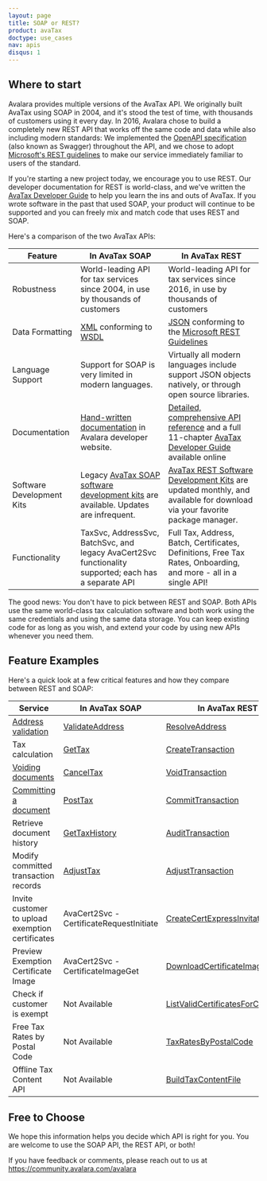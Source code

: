 ```yaml
---
layout: page
title: SOAP or REST?
product: avaTax
doctype: use_cases
nav: apis
disqus: 1
---
```

<h2>Where to start</h2>

Avalara provides multiple versions of the AvaTax API.  We originally built AvaTax using SOAP in 2004, and it's stood the test of time, with thousands of customers using it every day.  In 2016, Avalara chose to build a completely new REST API that works off the same code and data while also including modern standards: We implemented the [OpenAPI specification](https://www.openapis.org/) (also known as Swagger) throughout the API, and we chose to adopt [Microsoft's REST guidelines](https://github.com/Microsoft/api-guidelines) to make our service immediately familiar to users of the standard.

If you're starting a new project today, we encourage you to use REST.  Our developer documentation for REST is world-class, and we've written the [AvaTax Developer Guide](/avatax/dev-guide/getting-started-with-avatax) to help you learn the ins and outs of AvaTax.  If you wrote software in the past that used SOAP, your product will continue to be supported and you can freely mix and match code that uses REST and SOAP.

Here's a comparison of the two AvaTax APIs:

<div class="mobile-table">
	<table class="styled-table">
		<thead>
			<tr>
				<th>Feature</th>
				<th>In AvaTax SOAP</th>
				<th>In AvaTax REST</th>
			</tr>
		</thead>
		<tbody>
			<tr>
				<td>Robustness</td>
				<td>World-leading API for tax services since 2004, in use by thousands of customers</td>
				<td>World-leading API for tax services since 2016, in use by thousands of customers</td>
			</tr>
			<tr>
				<td>Data Formatting</td>
				<td><a href="https://en.wikipedia.org/wiki/XML">XML</a> conforming to <a href="https://en.wikipedia.org/wiki/Web_Services_Description_Language">WSDL</a></td>
				<td><a href="https://en.wikipedia.org/wiki/JSON">JSON</a> conforming to the <a href="https://github.com/Microsoft/api-guidelines">Microsoft REST Guidelines</a></td>
			</tr>
			<tr>
				<td>Language Support</td>
				<td>Support for SOAP is very limited in modern languages.</td>
				<td>Virtually all modern languages include support JSON objects natively, or through open source libraries.</td>
			</tr>
			<tr>
				<td>Documentation</td>
				<td><a href="/api-reference/avatax/soap/">Hand-written documentation</a> in Avalara developer website.</td>
				<td><a href="/api-reference/avatax/rest/v2/methods/Transactions/">Detailed, comprehensive API reference</a> and a full 11-chapter <a href="/avatax/dev-guide/getting-started-with-avatax">AvaTax Developer Guide</a> available online</td>
			</tr>
			<tr>
				<td>Software Development Kits</td>
				<td>Legacy <a href="/sdk/soap/">AvaTax SOAP software development kits</a> are available.  Updates are infrequent.</td>
				<td><a href="/sdk/">AvaTax REST Software Development Kits</a> are updated monthly, and available for download via your favorite package manager.</td>
			</tr>
			<tr>
				<td>Functionality</td>
				<td>TaxSvc, AddressSvc, BatchSvc, and legacy AvaCert2Svc functionality supported; each has a separate API</td>
				<td>Full Tax, Address, Batch, Certificates, Definitions, Free Tax Rates, Onboarding, and more - all in a single API!</td>
			</tr>
		</tbody>
	</table>
</div>

The good news: You don't have to pick between REST and SOAP.  Both APIs use the same world-class tax calculation software and both work using the same credentials and using the same data storage.  You can keep existing code for as long as you wish, and extend your code by using new APIs whenever you need them.

<h2>Feature Examples</h2>

Here's a quick look at a few critical features and how they compare between REST and SOAP:

<div class="mobile-table">
	<table class="styled-table">
		<thead>
			<tr>
				<th>Service</th>
				<th>In AvaTax SOAP</th>
				<th>In AvaTax REST</th>
			</tr>
		</thead>
		<tbody>
			<tr>
				<td><a href="/avatax/address-validation">Address validation</a></td>
				<td><a href="/api-reference/avatax/soap/methods/validateAddress">ValidateAddress</a></td>
				<td><a href="/api-reference/avatax/rest/v2/methods/Addresses/ResolveAddressPost/">ResolveAddress</a></td>
			</tr>
			<tr>
				<td>Tax calculation</td>
				<td><a href="/api-reference/avatax/soap/methods/getTax">GetTax</a></td>
				<td><a href="/api-reference/avatax/rest/v2/methods/Transactions/CreateTransaction/">CreateTransaction</a></td>
			</tr>
			<tr>
				<td><a href="/avatax/voiding-documents">Voiding documents</a></td>
				<td><a href="/api-reference/avatax/soap/methods/cancelTax">CancelTax</a></td>
				<td><a href="/api-reference/avatax/rest/v2/methods/Transactions/VoidTransaction/">VoidTransaction</a></td>
			</tr>
			<tr>
				<td><a href="/avatax/reportable-transactions">Committing a document</a></td>
				<td><a href="/api-reference/avatax/soap/methods/postTax">PostTax</a></td>
				<td><a href="/api-reference/avatax/rest/v2/methods/Transactions/CommitTransaction/">CommitTransaction</a></td>
			</tr>
			<tr>
				<td>Retrieve document history</td>
				<td><a href="/api-reference/avatax/soap/methods/getTaxHistory">GetTaxHistory</a></td>
				<td><a href="/api-reference/avatax/rest/v2/methods/Transactions/AuditTransaction/">AuditTransaction</a></td>
			</tr>
			<tr>
				<td>Modify committed transaction records</td>
				<td><a href="/api-reference/avatax/soap/methods/adjustTax">AdjustTax</a></td>
				<td><a href="/api-reference/avatax/rest/v2/methods/Transactions/AdjustTransaction/">AdjustTransaction</a></td>
			</tr>
			<tr>
				<td>Invite customer to upload exemption certificates</td>
				<td>AvaCert2Svc - CertificateRequestInitiate</td>
				<td><a href="/api-reference/avatax/rest/v2/methods/CertExpressInvites/CreateCertExpressInvitation/">CreateCertExpressInvitation</a></td>
			</tr>
			<tr>
				<td>Preview Exemption Certificate Image</td>
				<td>AvaCert2Svc - CertificateImageGet</td>
				<td><a href="/api-reference/avatax/rest/v2/methods/Certificates/DownloadCertificateImage/">DownloadCertificateImage</a></td>
			</tr>
			<tr>
				<td>Check if customer is exempt</td>
				<td>Not Available</td>
				<td><a href="/api-reference/avatax/rest/v2/methods/Customers/ListValidCertificatesForCustomer/">ListValidCertificatesForCustomer</a></td>
			</tr>
			<tr>
				<td>Free Tax Rates by Postal Code</td>
				<td>Not Available</td>
				<td><a href="/api-reference/avatax/rest/v2/methods/Free/TaxRatesByPostalCode/">TaxRatesByPostalCode</a></td>
			</tr>
			<tr>
				<td>Offline Tax Content API</td>
				<td>Not Available</td>
				<td><a href="/api-reference/avatax/rest/v2/methods/TaxContent/BuildTaxContentFile/">BuildTaxContentFile</a></td>
			</tr>
		</tbody>
	</table>
</div>

<h2>Free to Choose</h2>

We hope this information helps you decide which API is right for you.  You are welcome to use the SOAP API, the REST API, or both!

If you have feedback or comments, please reach out to us at <a href="https://community.avalara.com/avalara">https://community.avalara.com/avalara</a>

